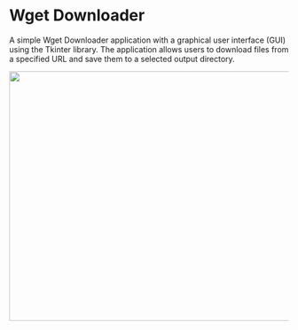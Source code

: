 # Wget Downloader
A simple Wget Downloader application with a graphical user interface (GUI) using the Tkinter library. The application allows users to download files from a specified URL and save them to a selected output directory.
<p align="center">
  <img width="550" height="450" src="https://i.ibb.co/wKrpx0s/wget-cover-1.png">
</p>
